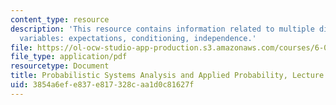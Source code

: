 ```yaml
---
content_type: resource
description: 'This resource contains information related to multiple discrete random
  variables: expectations, conditioning, independence.'
file: https://ol-ocw-studio-app-production.s3.amazonaws.com/courses/6-041-probabilistic-systems-analysis-and-applied-probability-fall-2010/3854a6efe837e817328caa1d0c81627f_MIT6_041F10_L07.pdf
file_type: application/pdf
resourcetype: Document
title: Probabilistic Systems Analysis and Applied Probability, Lecture 7
uid: 3854a6ef-e837-e817-328c-aa1d0c81627f
---
```

